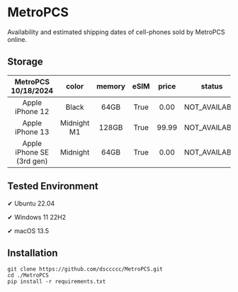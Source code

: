 # MetroPCS
Availability and estimated shipping dates of cell-phones sold by MetroPCS online.
## Storage
|MetroPCS 10/18/2024|color|memory|eSIM|price|status|shipping from|shipping to|
|:--:|:--:|:--:|:--:|:--:|:--:|:--:|:--:|
|Apple iPhone 12|Black|64GB|True|0.00|NOT_AVAILABLE|10/25/2024|10/31/2024|
|Apple iPhone 13|Midnight M1|128GB|True|99.99|NOT_AVAILABLE|10/25/2024|10/31/2024|
|Apple iPhone SE (3rd gen)|Midnight|64GB|True|0.00|NOT_AVAILABLE|10/25/2024|10/31/2024|

## Tested Environment
✔ Ubuntu 22.04

✔ Windows 11 22H2

✔ macOS 13.5
## Installation
```
git clone https://github.com/dsccccc/MetroPCS.git
cd ./MetroPCS
pip install -r requirements.txt
```
